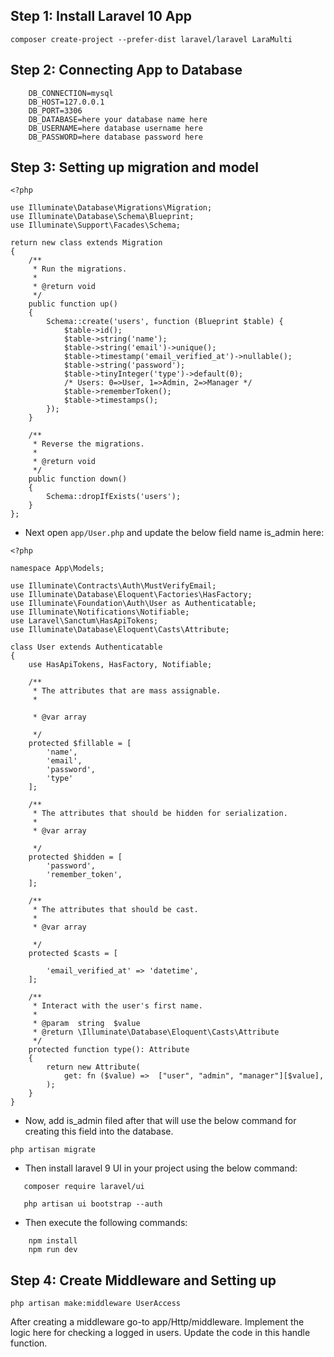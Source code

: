 ## Step 1: Install Laravel 10 App

```
composer create-project --prefer-dist laravel/laravel LaraMulti
```

## Step 2: Connecting App to Database

```
    DB_CONNECTION=mysql
    DB_HOST=127.0.0.1
    DB_PORT=3306
    DB_DATABASE=here your database name here
    DB_USERNAME=here database username here
    DB_PASSWORD=here database password here
```

## Step 3: Setting up migration and model

```
<?php

use Illuminate\Database\Migrations\Migration;
use Illuminate\Database\Schema\Blueprint;
use Illuminate\Support\Facades\Schema;

return new class extends Migration
{
    /**
     * Run the migrations.
     *
     * @return void
     */
    public function up()
    {
        Schema::create('users', function (Blueprint $table) {
            $table->id();
            $table->string('name');
            $table->string('email')->unique();
            $table->timestamp('email_verified_at')->nullable();
            $table->string('password');
            $table->tinyInteger('type')->default(0);
            /* Users: 0=>User, 1=>Admin, 2=>Manager */
            $table->rememberToken();
            $table->timestamps();
        });
    }

    /**
     * Reverse the migrations.
     *
     * @return void
     */
    public function down()
    {
        Schema::dropIfExists('users');
    }
};
```

-   Next open `app/User.php` and update the below field name is_admin here:

```
<?php

namespace App\Models;

use Illuminate\Contracts\Auth\MustVerifyEmail;
use Illuminate\Database\Eloquent\Factories\HasFactory;
use Illuminate\Foundation\Auth\User as Authenticatable;
use Illuminate\Notifications\Notifiable;
use Laravel\Sanctum\HasApiTokens;
use Illuminate\Database\Eloquent\Casts\Attribute;

class User extends Authenticatable
{
    use HasApiTokens, HasFactory, Notifiable;

    /**
     * The attributes that are mass assignable.
     *

     * @var array

     */
    protected $fillable = [
        'name',
        'email',
        'password',
        'type'
    ];

    /**
     * The attributes that should be hidden for serialization.
     *
     * @var array

     */
    protected $hidden = [
        'password',
        'remember_token',
    ];

    /**
     * The attributes that should be cast.
     *
     * @var array

     */
    protected $casts = [

        'email_verified_at' => 'datetime',
    ];

    /**
     * Interact with the user's first name.
     *
     * @param  string  $value
     * @return \Illuminate\Database\Eloquent\Casts\Attribute
     */
    protected function type(): Attribute
    {
        return new Attribute(
            get: fn ($value) =>  ["user", "admin", "manager"][$value],
        );
    }
}
```

-   Now, add is_admin filed after that will use the below command for creating this field into the database.

```
php artisan migrate
```

-   Then install laravel 9 UI in your project using the below command:

```
   composer require laravel/ui
```

```
   php artisan ui bootstrap --auth
```

-   Then execute the following commands:

```
    npm install
    npm run dev
```

## Step 4: Create Middleware and Setting up

```
php artisan make:middleware UserAccess
```

After creating a middleware go-to app/Http/middleware. Implement the logic here for checking a logged in users. Update the code in this handle function.
